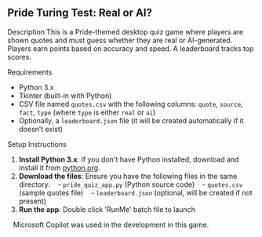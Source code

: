 ## Pride Turing Test: Real or AI?

Description
This is a Pride-themed desktop quiz game where players are shown quotes and must guess whether they are real or AI-generated. Players earn points based on accuracy and speed. A leaderboard tracks top scores.

Requirements
- Python 3.x
- Tkinter (built-in with Python)
- CSV file named `quotes.csv` with the following columns: `quote`, `source`, `fact`, `type` (where `type` is either `real` or `ai`)
- Optionally, a `leaderboard.json` file (it will be created automatically if it doesn’t exist)

Setup Instructions
1. **Install Python 3.x**: If you don't have Python installed, download and install it from [python.org](https://www.python.org/downloads/).
2. **Download the files**: Ensure you have the following files in the same directory:
   - `pride_quiz_app.py` (Python source code)
   - `quotes.csv` (sample quotes file)
   - `leaderboard.json` (optional, will be created if not present)
3. **Run the app**: Double click 'RunMe' batch file to launch


   
Microsoft Copilot was used in the development in this game.
